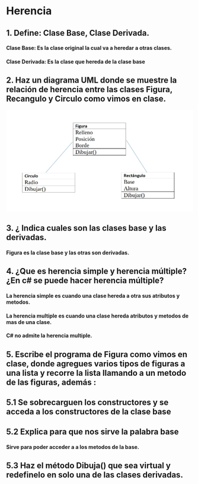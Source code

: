 # Herencia
## 1.  Define: Clase Base, Clase Derivada.
#### **Clase Base:** Es la clase original la cual va a heredar a otras clases.  
#### **Clase Derivada:** Es la clase que hereda de la clase base
## 2. Haz un diagrama UML donde se muestre la relación de herencia entre las  clases Figura, Recangulo y Circulo como vimos en clase.
![Herencia](uml.jpg)
## 3. ¿ Indica cuales son las clases base y las derivadas.
#### Figura es la clase base y las otras son derivadas.
## 4. ¿Que es herencia simple y herencia múltiple? ¿En c# se puede hacer herencia múltiple?
#### La herencia simple es cuando una clase hereda a otra sus atributos y metodos.  
#### La herencia multiple es cuando una clase hereda atributos y metodos de mas de una clase. 
#### C# no admite la herencia multiple.
## 5. Escribe el programa de Figura como vimos en clase, donde agregues varios tipos de figuras a una lista y recorre la lista llamando a un metodo de las figuras, además :
## 5.1 Se sobrecarguen los constructores y se acceda a los constructores de la clase base 
## 5.2 Explica para que nos sirve la palabra base
#### Sirve para poder acceder a a los metodos de la base.
## 5.3  Haz el método Dibuja() que sea virtual y redefinelo en solo una de las clases derivadas.  